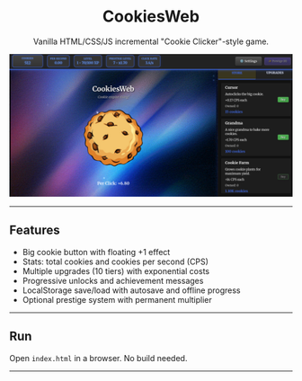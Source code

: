 <h1 align="center">CookiesWeb</h1>

<p align="center">
  Vanilla HTML/CSS/JS incremental "Cookie Clicker"-style game.
</p>

<p align="center">
  <img src="image.png" alt="CookiesOnWeb Banner" />
</p>

---

## Features

- Big cookie button with floating +1 effect  
- Stats: total cookies and cookies per second (CPS)  
- Multiple upgrades (10 tiers) with exponential costs  
- Progressive unlocks and achievement messages  
- LocalStorage save/load with autosave and offline progress  
- Optional prestige system with permanent multiplier  

---

## Run

Open `index.html` in a browser. No build needed.

---
